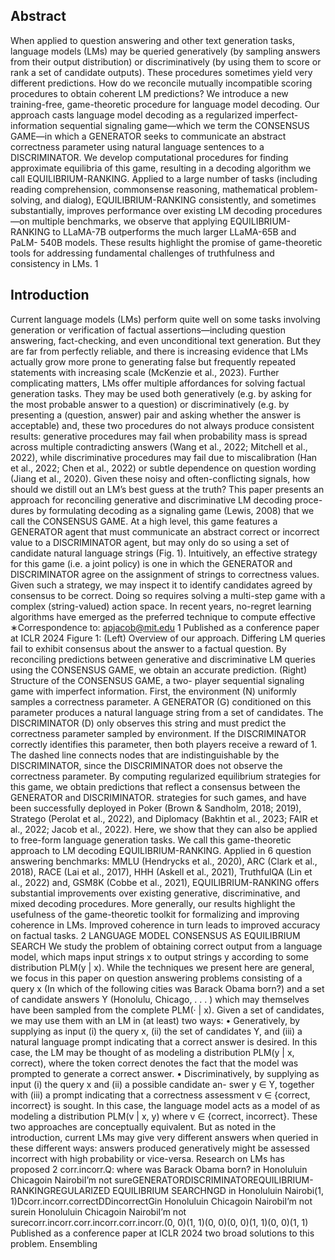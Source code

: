 ## Abstract

When applied to question answering and other text generation tasks, language models (LMs) may be queried generatively (by sampling answers from their output distribution) or discriminatively (by using them to score or rank a set of candidate outputs). These procedures sometimes yield very different predictions. How do we reconcile mutually incompatible scoring procedures to obtain coherent LM predictions? We introduce a new training-free, game-theoretic procedure for language model decoding. Our approach casts language model decoding as a regularized imperfect-information sequential signaling game—which we term the CONSENSUS GAME—in which a GENERATOR seeks to communicate an abstract correctness parameter using natural language sentences to a DISCRIMINATOR. We develop computational procedures for finding approximate equilibria of this game, resulting in a decoding algorithm we call EQUILIBRIUM-RANKING. Applied to a large number of tasks (including reading comprehension, commonsense reasoning, mathematical problem-solving, and dialog), EQUILIBRIUM-RANKING consistently, and sometimes substantially, improves performance over existing LM decoding procedures—on multiple benchmarks, we observe that applying EQUILIBRIUM- RANKING to LLaMA-7B outperforms the much larger LLaMA-65B and PaLM- 540B models. These results highlight the promise of game-theoretic tools for addressing fundamental challenges of truthfulness and consistency in LMs. 1

## Introduction

Current language models (LMs) perform quite well on some tasks involving generation or verification of factual assertions—including question answering, fact-checking, and even unconditional text generation. But they are far from perfectly reliable, and there is increasing evidence that LMs actually grow more prone to generating false but frequently repeated statements with increasing scale (McKenzie et al., 2023). Further complicating matters, LMs offer multiple affordances for solving factual generation tasks. They may be used both generatively (e.g. by asking for the most probable answer to a question) or discriminatively (e.g. by presenting a (question, answer) pair and asking whether the answer is acceptable) and, these two procedures do not always produce consistent results: generative procedures may fail when probability mass is spread across multiple contradicting answers (Wang et al., 2022; Mitchell et al., 2022), while discriminative procedures may fail due to miscalibration (Han et al., 2022; Chen et al., 2022) or subtle dependence on question wording (Jiang et al., 2020). Given these noisy and often-conflicting signals, how should we distill out an LM’s best guess at the truth? This paper presents an approach for reconciling generative and discriminative LM decoding proce- dures by formulating decoding as a signaling game (Lewis, 2008) that we call the CONSENSUS GAME. At a high level, this game features a GENERATOR agent that must communicate an abstract correct or incorrect value to a DISCRIMINATOR agent, but may only do so using a set of candidate natural language strings (Fig. 1). Intuitively, an effective strategy for this game (i.e. a joint policy) is one in which the GENERATOR and DISCRIMINATOR agree on the assignment of strings to correctness values. Given such a strategy, we may inspect it to identify candidates agreed by consensus to be correct. Doing so requires solving a multi-step game with a complex (string-valued) action space. In recent years, no-regret learning algorithms have emerged as the preferred technique to compute effective ∗Correspondence to: apjacob@mit.edu 1 Published as a conference paper at ICLR 2024 Figure 1: (Left) Overview of our approach. Differing LM queries fail to exhibit consensus about the answer to a factual question. By reconciling predictions between generative and discriminative LM queries using the CONSENSUS GAME, we obtain an accurate prediction. (Right) Structure of the CONSENSUS GAME, a two- player sequential signaling game with imperfect information. First, the environment (N) uniformly samples a correctness parameter. A GENERATOR (G) conditioned on this parameter produces a natural language string from a set of candidates. The DISCRIMINATOR (D) only observes this string and must predict the correctness parameter sampled by environment. If the DISCRIMINATOR correctly identifies this parameter, then both players receive a reward of 1. The dashed line connects nodes that are indistinguishable by the DISCRIMINATOR, since the DISCRIMINATOR does not observe the correctness parameter. By computing regularized equilibrium strategies for this game, we obtain predictions that reflect a consensus between the GENERATOR and DISCRIMINATOR. strategies for such games, and have been successfully deployed in Poker (Brown & Sandholm, 2018; 2019), Stratego (Perolat et al., 2022), and Diplomacy (Bakhtin et al., 2023; FAIR et al., 2022; Jacob et al., 2022). Here, we show that they can also be applied to free-form language generation tasks. We call this game-theoretic approach to LM decoding EQUILIBRIUM-RANKING. Applied in 6 question answering benchmarks: MMLU (Hendrycks et al., 2020), ARC (Clark et al., 2018), RACE (Lai et al., 2017), HHH (Askell et al., 2021), TruthfulQA (Lin et al., 2022) and, GSM8K (Cobbe et al., 2021), EQUILIBRIUM-RANKING offers substantial improvements over existing generative, discriminative, and mixed decoding procedures. More generally, our results highlight the usefulness of the game-theoretic toolkit for formalizing and improving coherence in LMs. Improved coherence in turn leads to improved accuracy on factual tasks. 2 LANGUAGE MODEL CONSENSUS AS EQUILIBRIUM SEARCH We study the problem of obtaining correct output from a language model, which maps input strings x to output strings y according to some distribution PLM(y | x). While the techniques we present here are general, we focus in this paper on question answering problems consisting of a query x (In which of the following cities was Barack Obama born?) and a set of candidate answers Y (Honolulu, Chicago, . . . ) which may themselves have been sampled from the complete PLM(· | x). Given a set of candidates, we may use them with an LM in (at least) two ways: • Generatively, by supplying as input (i) the query x, (ii) the set of candidates Y, and (iii) a natural language prompt indicating that a correct answer is desired. In this case, the LM may be thought of as modeling a distribution PLM(y | x, correct), where the token correct denotes the fact that the model was prompted to generate a correct answer. • Discriminatively, by supplying as input (i) the query x and (ii) a possible candidate an- swer y ∈ Y, together with (iii) a prompt indicating that a correctness assessment v ∈ {correct, incorrect} is sought. In this case, the language model acts as a model of as modeling a distribution PLM(v | x, y) where v ∈ {correct, incorrect}. These two approaches are conceptually equivalent. But as noted in the introduction, current LMs may give very different answers when queried in these different ways: answers produced generatively might be assessed incorrect with high probability or vice-versa. Research on LMs has proposed 2 corr.incorr.Q: where was Barack Obama born? in Honoluluin Chicagoin NairobiI’m not sureGENERATORDISCRIMINATOREQUILIBRIUM-RANKINGREGULARIZED EQUILIBRIUM SEARCHNGD in Honoluluin Nairobi(1, 1)Dcorr.incorr.correctDDincorrectGin Honoluluin Chicagoin NairobiI’m not surein Honoluluin Chicagoin NairobiI’m not surecorr.incorr.corr.incorr.corr.incorr.(0, 0)(1, 1)(0, 0)(0, 0)(1, 1)(0, 0)(1, 1) Published as a conference paper at ICLR 2024 two broad solutions to this problem. Ensembling
